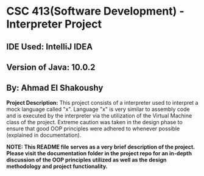 # CSC 413(Software Development) - Interpreter Project
## IDE Used: IntelliJ IDEA
## Version of Java: 10.0.2

## By: Ahmad El Shakoushy




 **Project Description:**
 This project consists of a interpreter used to interpret a mock language called "x". Language "x" is very similar to assembly code
 and is executed by the interpreter via the utilization of the Virtual Machine class of the project. Extreme caution was taken in the  design phase to ensure that good OOP principles were adhered to whenever possible (explained in documentation). 
 
 **NOTE: This README file serves as a very brief description of the project. Please visit the documentation folder in the project repo for
         an in-depth discussion of the OOP principles utilized as well as the design methodology and project functionality.**
    
